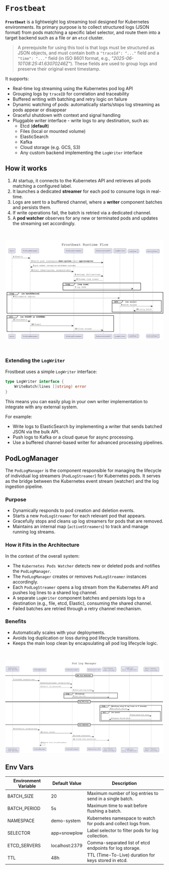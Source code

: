 
# `Frostbeat`

**`Frostbeat`** is a lightweight log streaming tool designed for Kubernetes environments. Its primary purpose is to collect structured logs (JSON format) from pods matching a specific label selector, and route them into a target backend such as a file or an `etcd` cluster.

> A prerequisite for using this tool is that logs must be structured as JSON objects, and must contain both a `"traceId": "..."` field and a `"time": "..."` field (in ISO 8601 format, e.g., _"2025-06-10T08:25:41.63070246Z"_).
> These fields are used to group logs and preserve their original event timestamp.

It supports:

* Real-time log streaming using the Kubernetes pod log API
* Grouping logs by `traceID` for correlation and traceability
* Buffered writing with batching and retry logic on failure
* Dynamic watching of pods: automatically starts/stops log streaming as pods appear or disappear
* Graceful shutdown with context and signal handling
* Pluggable writer interface - write logs to any destination, such as:
  - Etcd (**default**)
  - Files (local or mounted volume)
  - ElasticSearch
  - Kafka
  - Cloud storage (e.g. GCS, S3)
  - Any custom backend implementing the `LogWriter` interface

## How it works

1. At startup, it connects to the Kubernetes API and retrieves all pods matching a configured label.
2. It launches a dedicated **streamer** for each pod to consume logs in real-time.
3. Logs are sent to a buffered channel, where a **writer** component batches and persists them.
4. If write operations fail, the batch is retried via a dedicated channel.
5. A **pod watcher** observes for any new or terminated pods and updates the streaming set accordingly.

<br/>

![Frostbeat Runtime Flow](./_diagrams/runtime-flow.png)

<br/>

### Extending the `LogWriter`

Frostbeat uses a simple `LogWriter` interface:

```go
type LogWriter interface {
    WriteBatch(lines []string) error
}
```

This means you can easily plug in your own writer implementation to integrate with any external system.

For example:

* Write logs to ElasticSearch by implementing a writer that sends batched JSON via the bulk API.
* Push logs to Kafka or a cloud queue for async processing.
* Use a buffered channel-based writer for advanced processing pipelines.


## PodLogManager

The `PodLogManager` is the component responsible for managing the lifecycle of individual log streamers (`PodLogStreamer`) for Kubernetes pods. It serves as the bridge between the Kubernetes event stream (watcher) and the log ingestion pipeline.

### Purpose

* Dynamically responds to pod creation and deletion events.
* Starts a new `PodLogStreamer` for each relevant pod that appears.
* Gracefully stops and cleans up log streamers for pods that are removed.
* Maintains an internal map (`activeStreamers`) to track and manage running log streams.

### How it Fits in the Architecture

In the context of the overall system:

* The `Kubernetes Pods Watcher` detects new or deleted pods and notifies the `PodLogManager`.
* The `PodLogManager` creates or removes `PodLogStreamer` instances accordingly.
* Each `PodLogStreamer` opens a log stream from the Kubernetes API and pushes log lines to a shared log channel.
* A separate `LogWriter` component batches and persists logs to a destination (e.g., file, etcd, Elastic), consuming the shared channel.
* Failed batches are retried through a retry channel mechanism.

### Benefits

* Automatically scales with your deployments.
* Avoids log duplication or loss during pod lifecycle transitions.
* Keeps the main loop clean by encapsulating all pod log lifecycle logic.

<br/>

![Pod Log Manager Flow](./_diagrams/pod-log-manager-flow.png)

## Env Vars

| Environment Variable | Default Value     | Description                                                  |
|----------------------|-------------------|--------------------------------------------------------------|
| BATCH_SIZE           | 20                | Maximum number of log entries to send in a single batch.     |
| BATCH_PERIOD         | 5s                | Maximum time to wait before flushing a batch.                |
| NAMESPACE            | demo-system       | Kubernetes namespace to watch for pods and collect logs from.|
| SELECTOR             | app=snowplow      | Label selector to filter pods for log collection.            |
| ETCD_SERVERS         | localhost:2379    | Comma-separated list of etcd endpoints for log storage.      |
| TTL                  | 48h               | TTL (Time-To-Live) duration for keys stored in etcd.         |
